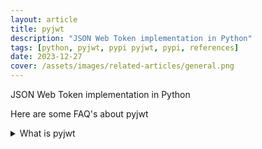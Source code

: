 ```yaml
---
layout: article
title: pyjwt
description: "JSON Web Token implementation in Python"
tags: [python, pyjwt, pypi pyjwt, pypi, references]
date: 2023-12-27
cover: /assets/images/related-articles/general.png
---
```


JSON Web Token implementation in Python

Here are some FAQ's about pyjwt
<details>
<summary>What is pyjwt</summary>
JSON Web Token implementation in Python
</details>
